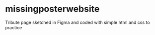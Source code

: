 # missingposterwebsite
Tribute page sketched in Figma and coded with simple html and css to practice
